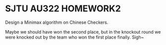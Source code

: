 # SJTU AU322 HOMEWORK2
Design a Minimax algorithm on Chinese Checkers.

Maybe we should have won the second place, but in the knockout round we were knocked out by the team who won the first place finally. Sigh~
